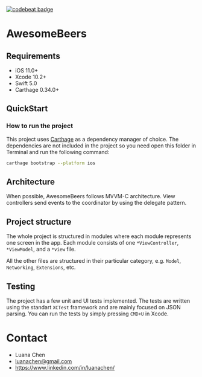 [![codebeat badge](https://codebeat.co/badges/efd4eaaa-1fec-4fda-a775-bb1064bcea1a)](https://codebeat.co/projects/github-com-luanachen-awesomebeers-master)

# AwesomeBeers
## Requirements

- iOS 11.0+
- Xcode 10.2+
- Swift 5.0
- Carthage 0.34.0+

## QuickStart

### How to run the project

This project uses [Carthage](https://github.com/Carthage/Carthage) as a dependency manager of choice. The dependencies are not included in the project so you need open this folder in Terminal and run the following command:

```sh
carthage bootstrap --platform ios
```

## Architecture

When possible, AwesomeBeers follows MVVM-C architecture. View controllers send events to the coordinator by using the delegate pattern.

## Project structure

The whole project is structured in modules where each module represents one screen in the app. Each module consists of one `*ViewController`, `*ViewModel`, and a `*view` file.

All the other files are structured in their particular category, e.g. `Model`, `Networking`, `Extensions`, etc.

## Testing

The project has a few unit and UI tests implemented. The tests are written using the standart `XCTest` framework and are mainly focused on JSON parsing. You can run the tests by simply pressing `CMD+U` in Xcode.

# Contact

- Luana Chen
- luanachen@gmail.com
- https://www.linkedin.com/in/luanachen/
